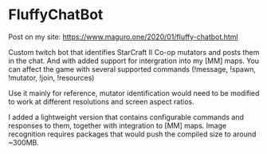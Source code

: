 # FluffyChatBot

Post on my site: https://www.maguro.one/2020/01/fluffy-chatbot.html

Custom twitch bot that identifies StarCraft II Co-op mutators and posts them in the chat. And with added support for intergration into my [MM] maps. You can affect the game with several supported commands (!message, !spawn, !mutator, !join, !resources)

Use it mainly for reference, mutator identification would need to be modified to work at different resolutions and screen aspect ratios.

I added a lightweight version that contains configurable commands and responses to them, together with integration to [MM] maps. Image recognition requires packages that would push the compiled size to around ~300MB.
